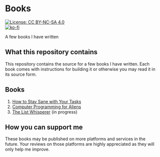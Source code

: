 # Books

[![License: CC BY-NC-SA 4.0](https://licensebuttons.net/l/by-nc-sa/4.0/80x15.png)](https://creativecommons.org/licenses/by-nc-sa/4.0)  
[![ko-fi](https://ko-fi.com/img/githubbutton_sm.svg)](https://ko-fi.com/Y8Y5E5GL7)

A few books I have written

## What this repository contains

This repository contains the source for a few books I have written. Each book comes with instructions for building it or otherwise you may read it in its source form.

## Books

1. [How to Stay Sane with Your Tasks](01_how_to_stay_sane_with_your_tasks)
2. [Computer Programming for Aliens](02_computer_programming_for_aliens)
3. [The List Whisperer](03_the_list_whisperer) (in progress)

## How you can support me

These books may be published on more platforms and services in the future. Your reviews on those platforms are highly appreciated as they will only help me improve.
